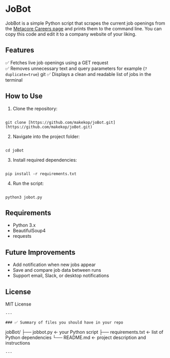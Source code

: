 # JoBot

JobBot is a simple Python script that scrapes the current job openings from the [Metacore Careers page](https://metacoregames.com/careers) and prints them to the command line. You can copy this code and edit it to a company website of your liking.

## Features

✅ Fetches live job openings using a GET request  
✅ Removes unnecessary text and query parameters for example (`?duplicate=true`) git
✅ Displays a clean and readable list of jobs in the terminal

## How to Use

1. Clone the repository:

```

git clone [https://github.com/makekop/joBot.git](https://github.com/makekop/joBot.git)

```

2. Navigate into the project folder:

```

cd joBot

```

3. Install required dependencies:

```

pip install -r requirements.txt

```

4. Run the script:

```

python3 jobot.py

```

## Requirements

-   Python 3.x
-   BeautifulSoup4
-   requests

## Future Improvements

-   Add notification when new jobs appear
-   Save and compare job data between runs
-   Support email, Slack, or desktop notifications

## License

MIT License

```
---

### ✅ Summary of files you should have in your repo

```

jobBot/
├── jobbot.py ← your Python script
├── requirements.txt ← list of Python dependencies
└── README.md ← project description and instructions

```
---
```
